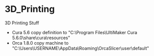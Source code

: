 # 3D_Printing
3D Printing Stuff

- Cura 5.6 copy definition to "C:\Program Files\UltiMaker Cura 5.6.0\share\cura\resources\"
- Orca 1.8.0 copy machine to "C:\Users\USERNAME\AppData\Roaming\OrcaSlicer\user\default"
